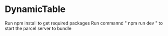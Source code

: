 # DynamicTable

Run npm install to get required packages
Run commannd " npm run dev " to start the parcel server to bundle 
